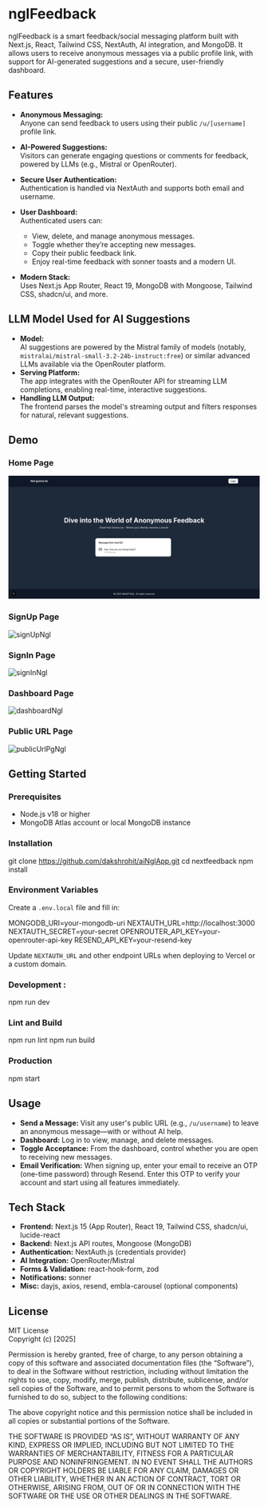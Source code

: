 # nglFeedback

nglFeedback is a smart feedback/social messaging platform built with Next.js, React, Tailwind CSS, NextAuth, AI integration, and MongoDB. It allows users to receive anonymous messages via a public profile link, with support for AI-generated suggestions and a secure, user-friendly dashboard.

## Features

- **Anonymous Messaging:**  
  Anyone can send feedback to users using their public `/u/[username]` profile link.

- **AI-Powered Suggestions:**  
  Visitors can generate engaging questions or comments for feedback, powered by LLMs (e.g., Mistral or OpenRouter).

- **Secure User Authentication:**  
  Authentication is handled via NextAuth and supports both email and username.

- **User Dashboard:**  
  Authenticated users can:
  - View, delete, and manage anonymous messages.
  - Toggle whether they’re accepting new messages.
  - Copy their public feedback link.
  - Enjoy real-time feedback with sonner toasts and a modern UI.

- **Modern Stack:**  
  Uses Next.js App Router, React 19, MongoDB with Mongoose, Tailwind CSS, shadcn/ui, and more.

## LLM Model Used for AI Suggestions

- **Model:**  
  AI suggestions are powered by the Mistral family of models (notably, `mistralai/mistral-small-3.2-24b-instruct:free`) or similar advanced LLMs available via the OpenRouter platform.
- **Serving Platform:**  
  The app integrates with the OpenRouter API for streaming LLM completions, enabling real-time, interactive suggestions.
- **Handling LLM Output:**  
  The frontend parses the model's streaming output and filters responses for natural, relevant suggestions.



## Demo
 
### Home Page
![homePage](/public/homePageNgl.png)
### SignUp Page
![signUpNgl](/nextfeedback/public/signUpNgl.png)
### SignIn Page
![signInNgl](/nextfeedback/public/signInNgl.png)
### Dashboard Page
![dashboardNgl](/nextfeedback/public/dashboardNgl.png)
### Public URL Page
![publicUrlPgNgl](/nextfeedback/public/publicUrlPgNgl.png)






## Getting Started

### Prerequisites

- Node.js v18 or higher
- MongoDB Atlas account or local MongoDB instance

### Installation

git clone https://github.com/dakshrohit/aiNglApp.git
cd nextfeedback
npm install


### Environment Variables

Create a `.env.local` file and fill in:

MONGODB_URI=your-mongodb-uri
NEXTAUTH_URL=http://localhost:3000
NEXTAUTH_SECRET=your-secret
OPENROUTER_API_KEY=your-openrouter-api-key
RESEND_API_KEY=your-resend-key


Update `NEXTAUTH_URL` and other endpoint URLs when deploying to Vercel or a custom domain.

### Development :
npm run dev


### Lint and Build

npm run lint
npm run build



### Production

npm start



## Usage

- **Send a Message:** Visit any user's public URL (e.g., `/u/username`) to leave an anonymous message—with or without AI help.
- **Dashboard:** Log in to view, manage, and delete messages.
- **Toggle Acceptance:** From the dashboard, control whether you are open to receiving new messages.
- **Email Verification:** When signing up, enter your email to receive an OTP (one-time password) through Resend. Enter this OTP to verify your account and start using all features immediately.

## Tech Stack

- **Frontend:** Next.js 15 (App Router), React 19, Tailwind CSS, shadcn/ui, lucide-react
- **Backend:** Next.js API routes, Mongoose (MongoDB)
- **Authentication:** NextAuth.js (credentials provider)
- **AI Integration:** OpenRouter/Mistral
- **Forms & Validation:** react-hook-form, zod
- **Notifications:** sonner
- **Misc:** dayjs, axios, resend, embla-carousel (optional components)

## License

MIT License  
Copyright (c) [2025] 

Permission is hereby granted, free of charge, to any person obtaining a copy
of this software and associated documentation files (the “Software”), to deal
in the Software without restriction, including without limitation the rights
to use, copy, modify, merge, publish, distribute, sublicense, and/or sell
copies of the Software, and to permit persons to whom the Software is furnished
to do so, subject to the following conditions:

The above copyright notice and this permission notice shall be included in all
copies or substantial portions of the Software.

THE SOFTWARE IS PROVIDED “AS IS”, WITHOUT WARRANTY OF ANY KIND, EXPRESS OR
IMPLIED, INCLUDING BUT NOT LIMITED TO THE WARRANTIES OF MERCHANTABILITY,
FITNESS FOR A PARTICULAR PURPOSE AND NONINFRINGEMENT. IN NO EVENT SHALL THE
AUTHORS OR COPYRIGHT HOLDERS BE LIABLE FOR ANY CLAIM, DAMAGES OR OTHER
LIABILITY, WHETHER IN AN ACTION OF CONTRACT, TORT OR OTHERWISE, ARISING FROM,
OUT OF OR IN CONNECTION WITH THE SOFTWARE OR THE USE OR OTHER DEALINGS IN
THE SOFTWARE.






